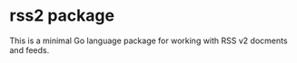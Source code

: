 
# rss2 package

This is a minimal Go language package for working with RSS v2 docments and
feeds.


